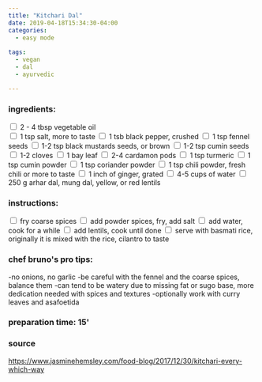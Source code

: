 ```yaml
---
title: "Kitchari Dal"
date: 2019-04-18T15:34:30-04:00
categories:
  - easy mode
  
tags:
  - vegan
  - dal
  - ayurvedic

---
```


### ingredients:

<input type="checkbox"> 2 - 4 tbsp vegetable oil             
<input type="checkbox"> 1 tsp salt, more to taste
<input type="checkbox"> 1 tsb black pepper, crushed
<input type="checkbox"> 1 tsp fennel seeds
<input type="checkbox"> 1-2 tsp black mustards seeds, or brown
<input type="checkbox"> 1-2 tsp cumin seeds
<input type="checkbox"> 1-2 cloves
<input type="checkbox"> 1 bay leaf
<input type="checkbox"> 2-4 cardamon pods
<input type="checkbox"> 1 tsp turmeric
<input type="checkbox"> 1 tsp cumin powder
<input type="checkbox"> 1 tsp coriander powder
<input type="checkbox"> 1 tsp chili powder, fresh chili or more to taste
<input type="checkbox"> 1 inch of ginger, grated
<input type="checkbox"> 4-5 cups of water
<input type="checkbox"> 250 g arhar dal, mung dal, yellow, or red lentils


### instructions:

<input type="checkbox"> fry coarse spices
<input type="checkbox"> add powder spices, fry, add salt
<input type="checkbox"> add water, cook for a while
<input type="checkbox"> add lentils, cook until done
<input type="checkbox"> serve with basmati rice, originally it is mixed with the rice, cilantro to taste

### chef bruno's pro tips:

-no onions, no garlic
-be careful with the fennel and the coarse spices, balance them
-can tend to be watery due to missing fat or sugo base, more dedication needed with spices and textures
-optionally work with curry leaves and asafoetida


### preparation time: 15'

### source

<a href="https://www.jasminehemsley.com/food-blog/2017/12/30/kitchari-every-which-way" target="_blank" >https://www.jasminehemsley.com/food-blog/2017/12/30/kitchari-every-which-way</a>

